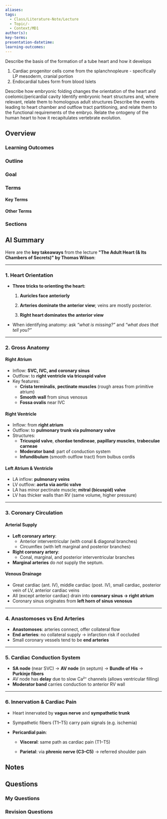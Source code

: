 ```yaml
---
aliases: 
tags:
  - Class/Literature-Note/Lecture
  - Topic/-
  - Context/MD1
author(s): 
key-terms: 
presentation-datetime: 
learning-outcomes:
---
```

Describe the basis of the formation of a tube heart and how it develops
1. Cardiac progenitor cells come from the splanchnopleure - specifically LP mesoderm, cranial portion
2. Endocardial tubes form from blood Islets

Describe how embryonic folding changes the orientation of the heart and coelomic/pericardial cavity
Identify embryonic heart structures and, where relevant, relate them to homologous adult structures
Describe the events leading to heart chamber and outflow tract partitioning, and relate them to the functional requirements of the embryo.
Relate the ontogeny of the human heart to how it recapitulates vertebrate evolution.

## Overview
### Learning Outcomes

### Outline

### Goal

### Terms
#### Key Terms

#### Other Terms

### Sections




## AI Summary
Here are the **key takeaways** from the lecture **"The Adult Heart (& Its Chambers of Secrets)" by Thomas Wilson**:

---
### **1. Heart Orientation**

- **Three tricks to orienting the heart:**
    
    1. **Auricles face anteriorly**
        
    2. **Arteries dominate the anterior view**; veins are mostly posterior.
        
    3. **Right heart dominates the anterior view**
        
- When identifying anatomy: ask _“what is missing?”_ and _“what does that tell you?”_
    

---

### **2. Gross Anatomy**

#### **Right Atrium**

- Inflow: **SVC, IVC, and coronary sinus**
- Outflow: to **right ventricle via tricuspid valve**
- Key features:
    - **Crista terminalis**, **pectinate muscles** (rough areas from primitive atrium)
    - **Smooth wall** from sinus venosus
    - **Fossa ovalis** near IVC
#### **Right Ventricle**
- Inflow: from **right atrium**
- Outflow: to **pulmonary trunk via pulmonary valve**
- Structures:
    - **Tricuspid valve**, **chordae tendineae**, **papillary muscles**, **trabeculae carneae**
    - **Moderator band**: part of conduction system
    - **Infundibulum** (smooth outflow tract) from bulbus cordis
#### **Left Atrium & Ventricle**
- LA inflow: **pulmonary veins**
- LV outflow: **aorta via aortic valve**
- LA has minor pectinate muscle; **mitral (bicuspid) valve**
- LV has thicker walls than RV (same volume, higher pressure)

---

### **3. Coronary Circulation**
#### **Arterial Supply**
- **Left coronary artery**:
    - Anterior interventricular (with conal & diagonal branches)
    - Circumflex (with left marginal and posterior branches)
- **Right coronary artery**:
    - Conal, marginal, and posterior interventricular branches
- **Marginal arteries** do _not_ supply the septum.
#### **Venous Drainage**
- Great cardiac (ant. IV), middle cardiac (post. IV), small cardiac, posterior vein of LV, anterior cardiac veins
- All (except anterior cardiac) drain into **coronary sinus → right atrium**
- Coronary sinus originates from **left horn of sinus venosus**

---

### **4. Anastomoses vs End Arteries**
- **Anastomoses**: arteries connect, offer collateral flow
- **End arteries**: no collateral supply → infarction risk if occluded
- Small coronary vessels tend to be **end arteries**

---

### **5. Cardiac Conduction System**
- **SA node** (near SVC) → **AV node** (in septum) → **Bundle of His** → **Purkinje fibers**
- AV node has **delay** due to slow Ca²⁺ channels (allows ventricular filling)
- **Moderator band** carries conduction to anterior RV wall

---

### **6. Innervation & Cardiac Pain**

- Heart innervated by **vagus nerve** and **sympathetic trunk**
    
- Sympathetic fibers (T1–T5) carry pain signals (e.g. ischemia)
    
- **Pericardial pain**:
    
    - **Visceral**: same path as cardiac pain (T1–T5)
        
    - **Parietal**: via **phrenic nerve (C3–C5)** → referred shoulder pain
        

## Notes


## Questions

### My Questions
### Revision Questions




